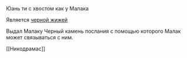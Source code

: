 Юань ти с хвостом как у Малака

Является [черной жижей](obsidian://open?vault=Malak&file=%D0%9A%D0%B2%D0%B5%D1%81%D1%82%D0%BE%D0%B2%D1%8B%D0%B5%20%D0%BF%D1%80%D0%B5%D0%B4%D0%BC%D0%B5%D1%82%D1%8B%2F%D0%A7%D0%B5%D1%80%D0%BD%D0%B0%D1%8F_%D0%B6%D0%B8%D0%B6%D0%B0)

Выдал Малаку Черный камень послания с помощью которого Малак может связываться с ним.

[[Никодрамас]]

